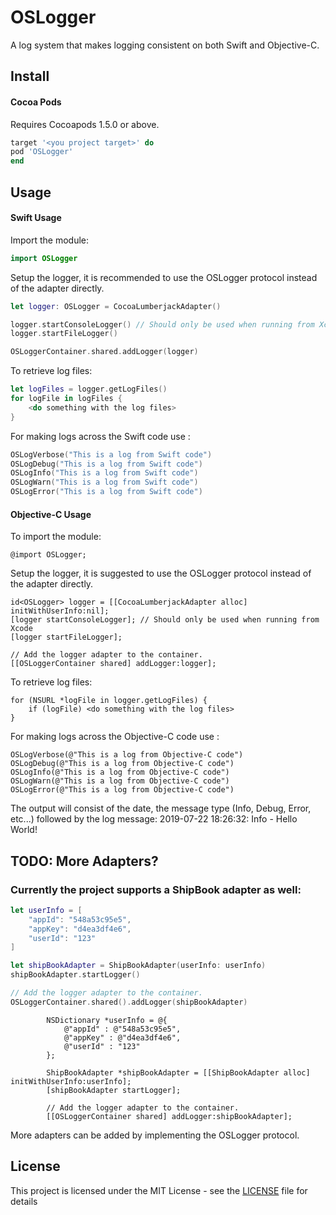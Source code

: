 # OSLogger
A log system that makes logging consistent on both Swift and Objective-C.

## Install

#### Cocoa Pods
Requires Cocoapods 1.5.0 or above.

```ruby
target '<you project target>' do
pod 'OSLogger'
end
```

## Usage

#### Swift Usage

Import the module:
```swift
import OSLogger
```

Setup the logger, it is recommended to use the OSLogger protocol instead of the adapter directly. 
```swift
let logger: OSLogger = CocoaLumberjackAdapter()

logger.startConsoleLogger() // Should only be used when running from Xcode
logger.startFileLogger()

OSLoggerContainer.shared.addLogger(logger)
```

To retrieve log files:
```swift
let logFiles = logger.getLogFiles()
for logFile in logFiles {
    <do something with the log files>
}
```

For making logs across the Swift code use :
```swift
OSLogVerbose("This is a log from Swift code")
OSLogDebug("This is a log from Swift code")
OSLogInfo("This is a log from Swift code")
OSLogWarn("This is a log from Swift code")
OSLogError("This is a log from Swift code")
```

#### Objective-C Usage

To import the module:
```objc
@import OSLogger;
```

Setup the logger, it is suggested to use the OSLogger protocol instead of the adapter directly. 
```objc
id<OSLogger> logger = [[CocoaLumberjackAdapter alloc]  initWithUserInfo:nil];
[logger startConsoleLogger]; // Should only be used when running from Xcode
[logger startFileLogger];

// Add the logger adapter to the container.
[[OSLoggerContainer shared] addLogger:logger];
```

To retrieve log files:
```objc
for (NSURL *logFile in logger.getLogFiles) {
    if (logFile) <do something with the log files>
}
```

For making logs across the Objective-C code use :
```objc
OSLogVerbose(@"This is a log from Objective-C code")
OSLogDebug(@"This is a log from Objective-C code")
OSLogInfo(@"This is a log from Objective-C code")
OSLogWarn(@"This is a log from Objective-C code")
OSLogError(@"This is a log from Objective-C code")
```

The output will consist of the date, the message type (Info, Debug, Error, etc...) followed by the log message:
2019-07-22 18:26:32: Info - Hello World!

## TODO: More Adapters?

### Currently the project supports a ShipBook adapter as well:
```swift
let userInfo = [
    "appId": "548a53c95e5",
    "appKey": "d4ea3df4e6",
    "userId": "123"
]

let shipBookAdapter = ShipBookAdapter(userInfo: userInfo)
shipBookAdapter.startLogger()

// Add the logger adapter to the container.
OSLoggerContainer.shared().addLogger(shipBookAdapter)
```

```objc
        NSDictionary *userInfo = @{
            @"appId" : @"548a53c95e5",
            @"appKey" : @"d4ea3df4e6",
            @"userId" : "123"
        };
        
        ShipBookAdapter *shipBookAdapter = [[ShipBookAdapter alloc] initWithUserInfo:userInfo];
        [shipBookAdapter startLogger];
        
        // Add the logger adapter to the container.
        [[OSLoggerContainer shared] addLogger:shipBookAdapter];
```

More adapters can be added by implementing the OSLogger protocol.

## License

This project is licensed under the MIT License - see the [LICENSE](LICENSE) file for details
